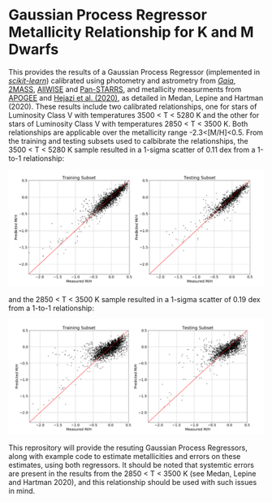 # Gaussian Process Regressor Metallicity Relationship for K and M Dwarfs

This provides the results of a Gaussian Process Regressor (implemented in [*scikit-learn*](https://scikit-learn.org/stable/modules/generated/sklearn.gaussian_process.GaussianProcessRegressor.html)) calibrated using photometry and astrometry from [*Gaia*](https://www.cosmos.esa.int/web/gaia/dr2), [2MASS](https://irsa.ipac.caltech.edu/Missions/2mass.html), [AllWISE](http://wise2.ipac.caltech.edu/docs/release/allwise/) and [Pan-STARRS](https://panstarrs.stsci.edu), and metallicity measurments from [APOGEE](https://www.sdss.org/surveys/apogee-2/) and [Hejazi et al. (2020)](https://iopscience.iop.org/article/10.3847/1538-3881/ab563c), as detailed in Medan, Lepine and Hartman (2020). These results include two calibrated relationships, one for stars of Luminosity Class V with temperatures 3500 < T < 5280 K and the other for stars of Luminosity Class V with temperatures 2850 < T < 3500 K. Both relationships are applicable over the metallicity range -2.3<[M/H]<0.5. From the training and testing subsets used to calbibrate the relationships, the 3500 < T < 5280 K sample resulted in a 1-sigma scatter of 0.11 dex from a 1-to-1 relationship:

![](KM_regression_results.png)

and the 2850 < T < 3500 K sample resulted in a 1-sigma scatter of 0.19 dex from a 1-to-1 relationship:

![](M_regression_results.png)

This reprository will provide the resuting Gaussian Process Regressors, along with example code to estimate metallicities and errors on these estimates, using both regressors. It should be noted that systemtic errors are present in the results from the 2850 < T < 3500 K (see Medan, Lepine and Hartman 2020), and this relationship should be used with such issues in mind.
